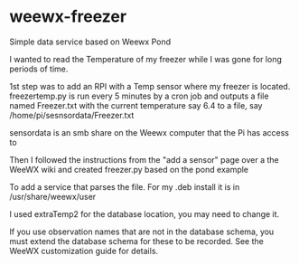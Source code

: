 # weewx-freezer
Simple data service based on Weewx Pond

I wanted to read the Temperature of my freezer while I was gone for long periods of time.

1st step was to add an RPI with a Temp sensor where my freezer is located.  freezertemp.py is run every 5 minutes by a cron job and outputs a file named Freezer.txt with the current temperature say 6.4 to a file, say /home/pi/sesnsordata/Freezer.txt

sensordata is an smb share on the Weewx computer that the Pi has access to

Then I followed the instructions from the "add a sensor" page over a the WeeWX wiki and created freezer.py based on the pond example

To add a service that parses the file.  For my .deb install it is in /usr/share/weewx/user

I used extraTemp2 for the database location, you may need to change it. 

If you use observation names that are not in the database schema, you must extend the database schema for these to be recorded. See the WeeWX customization guide for details.

